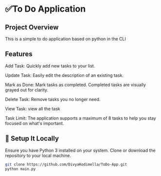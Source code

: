 # ✅To Do Application

## Project Overview
This is a simple to do application based on python in the CLI 

## Features
Add Task: Quickly add new tasks to your list.

Update Task: Easily edit the description of an existing task.

Mark as Done: Mark tasks as completed. Completed tasks are visually grayed out for clarity.

Delete Task: Remove tasks you no longer need.

View Task: view all the task

Task Limit: The application supports a maximum of 8 tasks to help you stay focused on what's important.


## 🚀 Setup It Locally
Ensure you have Python 3 installed on your system.
Clone or download the repository to your local machine.

```bash
git clone https://github.com/DivyaKodimella/ToDo-App.git
python main.py

```
